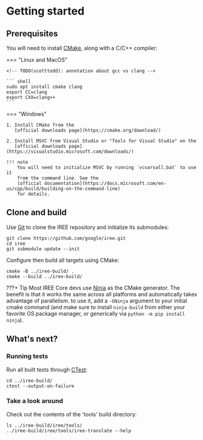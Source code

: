 # Getting started

<!-- TODO(scotttodd): Introduction, when to build from source -->

## Prerequisites

You will need to install [CMake](https://cmake.org/), along with a C/C++
compiler:

=== "Linux and MacOS"

    <!-- TODO(scotttodd): annotation about gcc vs clang -->

    ``` shell
    sudo apt install cmake clang
    export CC=clang
    export CXX=clang++
    ```

=== "Windows"

    1. Install CMake from the
       [official downloads page](https://cmake.org/download/)

    2. Install MSVC from Visual Studio or "Tools for Visual Studio" on the
       [official downloads page](https://visualstudio.microsoft.com/downloads/)

    !!! note
        You will need to initialize MSVC by running `vcvarsall.bat` to use it
        from the command line. See the
        [official documentation](https://docs.microsoft.com/en-us/cpp/build/building-on-the-command-line)
        for details.

## Clone and build

Use [Git](https://git-scm.com/) to clone the IREE repository and initialize its
submodules:

``` shell
git clone https://github.com/google/iree.git
cd iree
git submodule update --init
```

Configure then build all targets using CMake:

``` shell
cmake -B ../iree-build/ .
cmake --build ../iree-build/
```

???+ Tip
    Most IREE Core devs use [Ninja](https://ninja-build.org/) as the CMake
    generator. The benefit is that it works the same across all platforms and
    automatically takes advantage of parallelism. to use it, add a `-GNinja`
    argument to your initial cmake command (and make sure to install
    `ninja-build` from either your favorite OS package manager, or generically
    via `python -m pip install ninja`).


## What's next?

<!-- TODO(scotttodd): "at this point you can..." -->

### Running tests

Run all built tests through
[CTest](https://gitlab.kitware.com/cmake/community/-/wikis/doc/ctest/Testing-With-CTest):

``` shell
cd ../iree-build/
ctest --output-on-failure
```

### Take a look around

Check out the contents of the 'tools' build directory:

``` shell
ls ../iree-build/iree/tools/
../iree-build/iree/tools/iree-translate --help
```

<!-- TODO(scotttodd): troubleshooting section? link to github issues? -->
